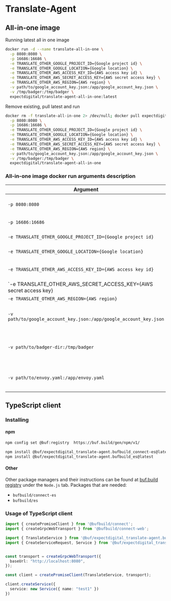 # Translate-Agent

## All-in-one image
Running latest all in one image
```bash
docker run -d --name translate-all-in-one \
  -p 8080:8080 \
  -p 16686:16686 \
  -e TRANSLATE_OTHER_GOOGLE_PROJECT_ID={Google project id} \
  -e TRANSLATE_OTHER_GOOGLE_LOCATION={Google location} \
  -e TRANSLATE_OTHER_AWS_ACCESS_KEY_ID={AWS access key id} \
  -e TRANSLATE_OTHER_AWS_SECRET_ACCESS_KEY={AWS secret access key} \
  -e TRANSLATE_OTHER_AWS_REGION={AWS region} \
  -v path/to/google_account_key.json:/app/google_account_key.json \
  -v /tmp/badger:/tmp/badger \
  expectdigital/translate-agent-all-in-one:latest
```
Remove existing, pull latest and run
```bash
docker rm -f translate-all-in-one 2> /dev/null; docker pull expectdigital/translate-agent-all-in-one; docker run -d --name translate-all-in-one \
  -p 8080:8080 \
  -p 16686:16686 \
  -e TRANSLATE_OTHER_GOOGLE_PROJECT_ID={Google project id} \
  -e TRANSLATE_OTHER_GOOGLE_LOCATION={Google location} \
  -e TRANSLATE_OTHER_AWS_ACCESS_KEY_ID={AWS access key id} \
  -e TRANSLATE_OTHER_AWS_SECRET_ACCESS_KEY={AWS secret access key} \
  -e TRANSLATE_OTHER_AWS_REGION={AWS region} \
  -v path/to/google_account_key.json:/app/google_account_key.json \
  -v /tmp/badger:/tmp/badger \
  expectdigital/translate-agent-all-in-one
```

### All-in-one image docker run arguments description
| Argument                                                              | Description                                            |
|-----------------------------------------------------------------------|--------------------------------------------------------|
| `-p 8080:8080`                                                        | Translate service port                                 |
| `-p 16686:16686`                                                      | Jaeger UI port                                         |
| `-e TRANSLATE_OTHER_GOOGLE_PROJECT_ID={Google project id}`            | Google project id                                      |
| `-e TRANSLATE_OTHER_GOOGLE_LOCATION={Google location}`                | Google  location                                       |
| `-e TRANSLATE_OTHER_AWS_ACCESS_KEY_ID={AWS access key id}`            | AWS access key id                                      |
| `-e TRANSLATE_OTHER_AWS_SECRET_ACCESS_KEY={AWS secret access key}     | AWS secret access key                                  |
| `-e TRANSLATE_OTHER_AWS_REGION={AWS region}`                          | AWS region                                             |
| `-v path/to/google_account_key.json:/app/google_account_key.json`     | Path to Google account key                             |
| `-v path/to/badger-dir:/tmp/badger`                                   | Path for BadgerDB db for data persistency *(Optional)* |
| `-v path/to/envoy.yaml:/app/envoy.yaml`                               | Path to custom envoy.yaml *(Optional)*                 |

## TypeScript client

### Installing

#### npm
```bash
npm config set @buf:registry  https://buf.build/gen/npm/v1/

npm install @buf/expectdigital_translate-agent.bufbuild_connect-es@latest
npm install @buf/expectdigital_translate-agent.bufbuild_es@latest
```
#### Other

Other package managers and their instructions can be found at [buf.build registry](https://buf.build/expectdigital/translate-agent/assets/main) under the `Node.js` tab.
Packages that are needed:
- `bufbuild/connect-es`
- `bufbuild/es`

### Usage of TypeScript client
```typescript
import { createPromiseClient } from '@bufbuild/connect';
import { createGrpcWebTransport } from '@bufbuild/connect-web';

import { TranslateService } from '@buf/expectdigital_translate-agent.bufbuild_connect-es/translate/v1/translate_connect';
import { CreateServiceRequest, Service } from '@buf/expectdigital_translate-agent.bufbuild_es/translate/v1/translate_pb';


const transport = createGrpcWebTransport({
  baseUrl: "http://localhost:8080",
});

const client = createPromiseClient(TranslateService, transport);

client.createService({
  service: new Service({ name: "test1" })
})
```
